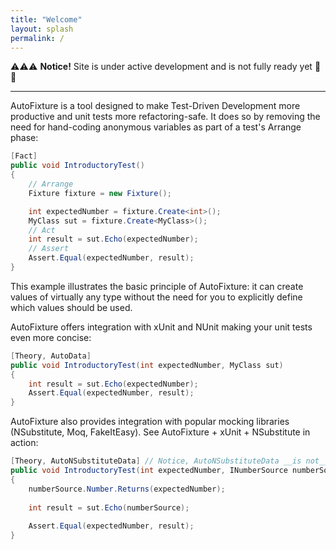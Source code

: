```yaml
---
title: "Welcome"
layout: splash
permalink: /
---
```


⚠️⚠️⚠️ **Notice!** Site is under active development and is not fully ready yet 🔨👷

-----------
AutoFixture is a tool designed to make Test-Driven Development more productive and unit tests more refactoring-safe. It does so by removing the need for hand-coding anonymous variables as part of a test's Arrange phase:

```c#
[Fact]
public void IntroductoryTest()
{
    // Arrange
    Fixture fixture = new Fixture();

    int expectedNumber = fixture.Create<int>();
    MyClass sut = fixture.Create<MyClass>();
    // Act
    int result = sut.Echo(expectedNumber);
    // Assert
    Assert.Equal(expectedNumber, result);
}
```

This example illustrates the basic principle of AutoFixture: it can create values of virtually any type without the need for you to explicitly define which values should be used.

AutoFixture offers integration with xUnit and NUnit making your unit tests even more concise:

```c#
[Theory, AutoData]
public void IntroductoryTest(int expectedNumber, MyClass sut)
{
    int result = sut.Echo(expectedNumber);
    Assert.Equal(expectedNumber, result);
}
```

AutoFixture also provides integration with popular mocking libraries (NSubstitute, Moq, FakeItEasy). See AutoFixture + xUnit + NSubstitute in action:

```c#
[Theory, AutoNSubstituteData] // Notice, AutoNSubstituteData __is not__ provided out of the box.
public void IntroductoryTest(int expectedNumber, INumberSource numberSource, MyClass sut)
{
    numberSource.Number.Returns(expectedNumber);
    
    int result = sut.Echo(numberSource);
    
    Assert.Equal(expectedNumber, result);
}

```

